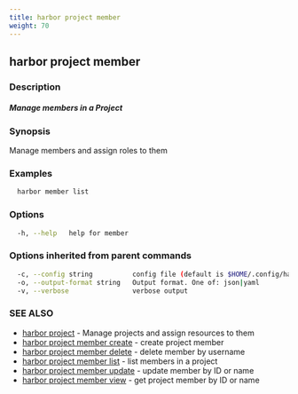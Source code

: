 ```yaml
---
title: harbor project member
weight: 70
---
```

## harbor project member

### Description

##### Manage members in a Project

### Synopsis

Manage members and assign roles to them

### Examples

```sh
  harbor member list
```

### Options

```sh
  -h, --help   help for member
```

### Options inherited from parent commands

```sh
  -c, --config string          config file (default is $HOME/.config/harbor-cli/config.yaml)
  -o, --output-format string   Output format. One of: json|yaml
  -v, --verbose                verbose output
```

### SEE ALSO

* [harbor project](harbor-project.md)	 - Manage projects and assign resources to them
* [harbor project member create](harbor-project-member-create.md)	 - create project member
* [harbor project member delete](harbor-project-member-delete.md)	 - delete member by username
* [harbor project member list](harbor-project-member-list.md)	 - list members in a project
* [harbor project member update](harbor-project-member-update.md)	 - update member by ID or name
* [harbor project member view](harbor-project-member-view.md)	 - get project member by ID or name

